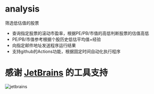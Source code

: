 # analysis
 筛选低估值的股票
 
 - 查询指定股票的滚动市盈率，根据PE/PB/市值的高低判断股票的估值高低
 - PE/PB/市值参考根据个股历史低估平均值+经验
 - 向指定邮件地址发送程序运行结果
 - 支持github的Actions功能，根据固定时间自动化执行程序 

# 感谢 [JetBrains](https://www.jetbrains.com/shop/eform/opensource) 的工具支持
![jetbrains](https://user-images.githubusercontent.com/3353611/119081825-6b381980-ba2f-11eb-85cc-002b466526ba.png)
